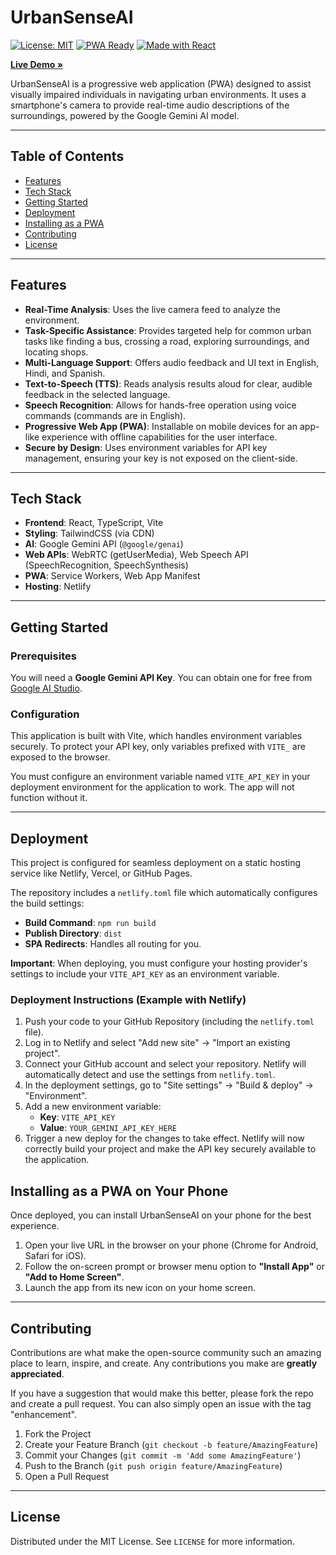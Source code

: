 # UrbanSenseAI

[![License: MIT](https://img.shields.io/badge/License-MIT-yellow.svg)](https://github.com/parulbhatnagar/UrbanSenseAIPoC/blob/main/LICENSE)
[![PWA Ready](https://img.shields.io/badge/PWA-Ready-green.svg)](https://web.dev/progressive-web-apps/)
[![Made with React](https://img.shields.io/badge/Made%20with-React-61DAFB.svg)](https://reactjs.org/)

**[Live Demo &raquo;](https://dancing-bubblegum-d8856d.netlify.app/)**

UrbanSenseAI is a progressive web application (PWA) designed to assist visually impaired individuals in navigating urban environments. It uses a smartphone's camera to provide real-time audio descriptions of the surroundings, powered by the Google Gemini AI model.

---

## Table of Contents

- [Features](#features)
- [Tech Stack](#tech-stack)
- [Getting Started](#getting-started)
- [Deployment](#deployment)
- [Installing as a PWA](#installing-as-a-pwa-on-your-phone)
- [Contributing](#contributing)
- [License](#license)

---

## Features

- **Real-Time Analysis**: Uses the live camera feed to analyze the environment.
- **Task-Specific Assistance**: Provides targeted help for common urban tasks like finding a bus, crossing a road, exploring surroundings, and locating shops.
- **Multi-Language Support**: Offers audio feedback and UI text in English, Hindi, and Spanish.
- **Text-to-Speech (TTS)**: Reads analysis results aloud for clear, audible feedback in the selected language.
- **Speech Recognition**: Allows for hands-free operation using voice commands (commands are in English).
- **Progressive Web App (PWA)**: Installable on mobile devices for an app-like experience with offline capabilities for the user interface.
- **Secure by Design**: Uses environment variables for API key management, ensuring your key is not exposed on the client-side.

---

## Tech Stack

- **Frontend**: React, TypeScript, Vite
- **Styling**: TailwindCSS (via CDN)
- **AI**: Google Gemini API (`@google/genai`)
- **Web APIs**: WebRTC (getUserMedia), Web Speech API (SpeechRecognition, SpeechSynthesis)
- **PWA**: Service Workers, Web App Manifest
- **Hosting**: Netlify

---

## Getting Started

### Prerequisites

You will need a **Google Gemini API Key**. You can obtain one for free from [Google AI Studio](https://aistudio.google.com/app/apikey).

### Configuration

This application is built with Vite, which handles environment variables securely. To protect your API key, only variables prefixed with `VITE_` are exposed to the browser.

You must configure an environment variable named `VITE_API_KEY` in your deployment environment for the application to work. The app will not function without it.

---

## Deployment

This project is configured for seamless deployment on a static hosting service like Netlify, Vercel, or GitHub Pages.

The repository includes a `netlify.toml` file which automatically configures the build settings:
- **Build Command**: `npm run build`
- **Publish Directory**: `dist`
- **SPA Redirects**: Handles all routing for you.

**Important**: When deploying, you must configure your hosting provider's settings to include your `VITE_API_KEY` as an environment variable.

### Deployment Instructions (Example with Netlify)

1.  Push your code to your GitHub Repository (including the `netlify.toml` file).
2.  Log in to Netlify and select "Add new site" -> "Import an existing project".
3.  Connect your GitHub account and select your repository. Netlify will automatically detect and use the settings from `netlify.toml`.
4.  In the deployment settings, go to "Site settings" -> "Build & deploy" -> "Environment".
5.  Add a new environment variable:
    - **Key**: `VITE_API_KEY`
    - **Value**: `YOUR_GEMINI_API_KEY_HERE`
6.  Trigger a new deploy for the changes to take effect. Netlify will now correctly build your project and make the API key securely available to the application.

## Installing as a PWA on Your Phone

Once deployed, you can install UrbanSenseAI on your phone for the best experience.

1.  Open your live URL in the browser on your phone (Chrome for Android, Safari for iOS).
2.  Follow the on-screen prompt or browser menu option to **"Install App"** or **"Add to Home Screen"**.
3.  Launch the app from its new icon on your home screen.

---

## Contributing

Contributions are what make the open-source community such an amazing place to learn, inspire, and create. Any contributions you make are **greatly appreciated**.

If you have a suggestion that would make this better, please fork the repo and create a pull request. You can also simply open an issue with the tag "enhancement".

1.  Fork the Project
2.  Create your Feature Branch (`git checkout -b feature/AmazingFeature`)
3.  Commit your Changes (`git commit -m 'Add some AmazingFeature'`)
4.  Push to the Branch (`git push origin feature/AmazingFeature`)
5.  Open a Pull Request

---

## License

Distributed under the MIT License. See `LICENSE` for more information.
